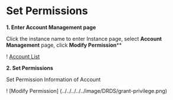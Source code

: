 # Set Permissions

**1. Enter **Account Management** page**

Click the instance name to enter Instance page, select **Account Management** page, click **Modify Permission****

! [Account List](../../../../../image/DRDS/account-list.png)



**2. Set Permissions**

Set Permission Information of Account

! [Modify Permission] (../../../../../image/DRDS/grant-privilege.png)
